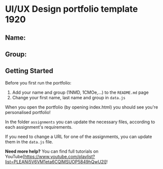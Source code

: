 # UI/UX Design portfolio template 1920

## Name:

## Group:

## Getting Started

Before you first run the portfolio:
1. Add your name and group (1NMD, 1CMOe,...) to the `README.md` page
2. Change your first name, last name and group in `data.js`

When you open the portfolio (by opening index.html) you should see you're personalised portfolio!

In the folder `assignments` you can update the necessary files, according to each assignment's requirements.

If you need to change a URL for one of the assignments, you can update them in the `data.js` file.

**Need more help?** You can find full tutorials on YouTube[https://www.youtube.com/playlist?list=PLEANi5V6VM1eta6CQlMSUOP5849hQwU2I]!